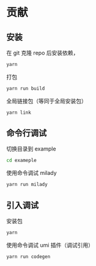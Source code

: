 # 贡献

## 安装

在 git 克隆 repo 后安装依赖，

```zsh
yarn
```

打包

```zsh
yarn run build
```

全局链接包（等同于全局安装包）

```zsh
yarn link
```

## 命令行调试

切换目录到 example

```zsh
cd exameple
```

使用命令调试 milady

```zsh
yarn run milady
```

## 引入调试

安装包

```zsh
yarn
```

使用命令调试 umi 插件（调试引用）

```zsh
yarn run codegen
```
